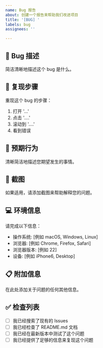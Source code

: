 ```yaml
---
name: Bug 报告
about: 创建一个报告来帮助我们改进项目
title: '[BUG] '
labels: bug
assignees: ''

---
```


## 🐛 Bug 描述
简洁清晰地描述这个 bug 是什么。

## 🔄 复现步骤
重现这个 bug 的步骤：
1. 打开 '...'
2. 点击 '....'
3. 滚动到 '....'
4. 看到错误

## 🎯 预期行为
清晰简洁地描述您期望发生的事情。

## 📸 截图
如果适用，请添加截图来帮助解释您的问题。

## 💻 环境信息
请完成以下信息：
- 操作系统: [例如 macOS, Windows, Linux]
- 浏览器: [例如 Chrome, Firefox, Safari]
- 浏览器版本: [例如 22]
- 设备: [例如 iPhone6, Desktop]

## 📋 附加信息
在此处添加关于问题的任何其他信息。

## ✅ 检查列表
- [ ] 我已经搜索了现有的 Issues
- [ ] 我已经检查了 README.md 文档
- [ ] 我已经在最新版本中测试了这个问题
- [ ] 我已经提供了足够的信息来复现这个问题 